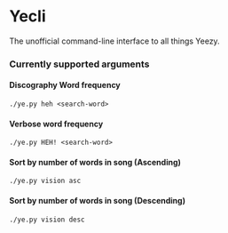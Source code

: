 # Yecli

The unofficial command-line interface to all things Yeezy. 

### Currently supported arguments

#### Discography Word frequency
`./ye.py heh <search-word>`

#### Verbose word frequency
`./ye.py HEH! <search-word>`

#### Sort by number of words in song (Ascending)
`./ye.py vision asc`

#### Sort by number of words in song (Descending)
`./ye.py vision desc`

